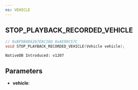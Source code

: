 ```yaml
---
ns: VEHICLE
---
```

## STOP_PLAYBACK_RECORDED_VEHICLE

```c
// 0xBF9B4D6267E8C26D 0xAE99C57C
void STOP_PLAYBACK_RECORDED_VEHICLE(Vehicle vehicle);
```

```
NativeDB Introduced: v1207
```

## Parameters
* **vehicle**:
